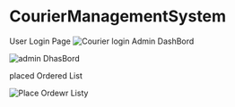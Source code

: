 # CourierManagementSystem
User Login Page
![Courier login](https://github.com/shohag66/CourierManagementSystem/assets/107748509/a314b0b1-a1be-4527-a17a-f3ed96e01e18)
Admin DashBord

![admin DhasBord](https://github.com/shohag66/CourierManagementSystem/assets/107748509/60444297-6397-4c2a-9f5a-3a88458ffc19)


placed Ordered List

![Place Ordewr Listy](https://github.com/shohag66/CourierManagementSystem/assets/107748509/1c6d94b5-e047-4c62-82a8-ec55147c2923)
